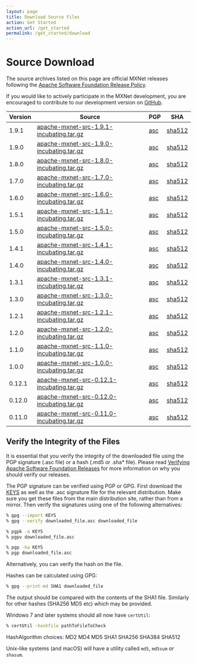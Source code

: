 ```yaml
---
layout: page
title: Download Source Files
action: Get Started
action_url: /get_started
permalink: /get_started/download
---
```

<!--- Licensed to the Apache Software Foundation (ASF) under one -->
<!--- or more contributor license agreements.  See the NOTICE file -->
<!--- distributed with this work for additional information -->
<!--- regarding copyright ownership.  The ASF licenses this file -->
<!--- to you under the Apache License, Version 2.0 (the -->
<!--- "License"); you may not use this file except in compliance -->
<!--- with the License.  You may obtain a copy of the License at -->

<!---   http://www.apache.org/licenses/LICENSE-2.0 -->

<!--- Unless required by applicable law or agreed to in writing, -->
<!--- software distributed under the License is distributed on an -->
<!--- "AS IS" BASIS, WITHOUT WARRANTIES OR CONDITIONS OF ANY -->
<!--- KIND, either express or implied.  See the License for the -->
<!--- specific language governing permissions and limitations -->
<!--- under the License. -->


# Source Download

The source archives listed on this page are official MXNet releases following
the [Apache Software Foundation Release
Policy](http://www.apache.org/legal/release-policy.html).

If you would like to actively participate in the MXNet development, you are
encouraged to contribute to our development version on
[GitHub](https://github.com/apache/incubator-mxnet).

| Version | Source                                                                                                      | PGP                                                                                                             | SHA                                                                                                                |
|---------|-------------------------------------------------------------------------------------------------------------|-----------------------------------------------------------------------------------------------------------------|---------------------------------------------------------------------------------------------------------------------|
| 1.9.1   | [apache-mxnet-src-1.9.1-incubating.tar.gz](https://www.apache.org/dyn/closer.lua?filename=incubator/mxnet/1.9.1/apache-mxnet-src-1.9.1-incubating.tar.gz&action=download)   | [asc](https://downloads.apache.org/incubator/mxnet/1.9.1/apache-mxnet-src-1.9.1-incubating.tar.gz.asc)    |  [sha512](https://downloads.apache.org/incubator/mxnet/1.9.1/apache-mxnet-src-1.9.1-incubating.tar.gz.sha512)    |
| 1.9.0   | [apache-mxnet-src-1.9.0-incubating.tar.gz](https://archive.apache.org/dist/incubator/mxnet/1.9.0/apache-mxnet-src-1.9.0-incubating.tar.gz)   | [asc](https://archive.apache.org/dist/incubator/mxnet/1.9.0/apache-mxnet-src-1.9.0-incubating.tar.gz.asc)    |  [sha512](https://archive.apache.org/dist/incubator/mxnet/1.9.0/apache-mxnet-src-1.9.0-incubating.tar.gz.sha512)    |
| 1.8.0   | [apache-mxnet-src-1.8.0-incubating.tar.gz](https://archive.apache.org/dist/incubator/mxnet/1.8.0/apache-mxnet-src-1.8.0-incubating.tar.gz)   | [asc](https://archive.apache.org/dist/incubator/mxnet/1.8.0/apache-mxnet-src-1.8.0-incubating.tar.gz.asc)    |  [sha512](https://archive.apache.org/dist/incubator/mxnet/1.8.0/apache-mxnet-src-1.8.0-incubating.tar.gz.sha512)    |
| 1.7.0   | [apache-mxnet-src-1.7.0-incubating.tar.gz](https://archive.apache.org/dist/incubator/mxnet/1.7.0/apache-mxnet-src-1.7.0-incubating.tar.gz)   | [asc](https://archive.apache.org/dist/incubator/mxnet/1.7.0/apache-mxnet-src-1.7.0-incubating.tar.gz.asc)    |  [sha512](https://archive.apache.org/dist/incubator/mxnet/1.7.0/apache-mxnet-src-1.7.0-incubating.tar.gz.sha512)    |
| 1.6.0   | [apache-mxnet-src-1.6.0-incubating.tar.gz](https://archive.apache.org/dist/incubator/mxnet/1.6.0/apache-mxnet-src-1.6.0-incubating.tar.gz)   | [asc](https://archive.apache.org/dist/incubator/mxnet/1.6.0/apache-mxnet-src-1.6.0-incubating.tar.gz.asc)    |  [sha512](https://archive.apache.org/dist/incubator/mxnet/1.6.0/apache-mxnet-src-1.6.0-incubating.tar.gz.sha512)    |
| 1.5.1   | [apache-mxnet-src-1.5.1-incubating.tar.gz](https://archive.apache.org/dist/incubator/mxnet/1.5.1/apache-mxnet-src-1.5.1-incubating.tar.gz)   | [asc](https://archive.apache.org/dist/incubator/mxnet/1.5.1/apache-mxnet-src-1.5.1-incubating.tar.gz.asc)    |  [sha512](https://archive.apache.org/dist/incubator/mxnet/1.5.1/apache-mxnet-src-1.5.1-incubating.tar.gz.sha512)     |
| 1.5.0   | [apache-mxnet-src-1.5.0-incubating.tar.gz](https://archive.apache.org/dist/incubator/mxnet/1.5.0/apache-mxnet-src-1.5.0-incubating.tar.gz)   | [asc](https://archive.apache.org/dist/incubator/mxnet/1.5.0/apache-mxnet-src-1.5.0-incubating.tar.gz.asc)    |  [sha512](https://archive.apache.org/dist/incubator/mxnet/1.5.0/apache-mxnet-src-1.5.0-incubating.tar.gz.sha512)     |
| 1.4.1   | [apache-mxnet-src-1.4.1-incubating.tar.gz](https://archive.apache.org/dist/incubator/mxnet/1.4.1/apache-mxnet-src-1.4.1-incubating.tar.gz)   | [asc](https://archive.apache.org/dist/incubator/mxnet/1.4.1/apache-mxnet-src-1.4.1-incubating.tar.gz.asc)    | [sha512](https://archive.apache.org/dist/incubator/mxnet/1.4.1/apache-mxnet-src-1.4.1-incubating.tar.gz.sha512)      |
| 1.4.0   | [apache-mxnet-src-1.4.0-incubating.tar.gz](https://archive.apache.org/dist/incubator/mxnet/1.4.0/apache-mxnet-src-1.4.0-incubating.tar.gz)   | [asc](https://archive.apache.org/dist/incubator/mxnet/1.4.0/apache-mxnet-src-1.4.0-incubating.tar.gz.asc)    | [sha512](https://archive.apache.org/dist/incubator/mxnet/1.4.0/apache-mxnet-src-1.4.0-incubating.tar.gz.sha512)      |
| 1.3.1   | [apache-mxnet-src-1.3.1-incubating.tar.gz](https://archive.apache.org/dist/incubator/mxnet/1.3.1/apache-mxnet-src-1.3.1-incubating.tar.gz)   | [asc](https://archive.apache.org/dist/incubator/mxnet/1.3.1/apache-mxnet-src-1.3.1-incubating.tar.gz.asc)    | [sha512](https://archive.apache.org/dist/incubator/mxnet/1.3.1/apache-mxnet-src-1.3.1-incubating.tar.gz.sha512)      |
| 1.3.0   | [apache-mxnet-src-1.3.0-incubating.tar.gz](https://archive.apache.org/dist/incubator/mxnet/1.3.0/apache-mxnet-src-1.3.0-incubating.tar.gz)   | [asc](https://archive.apache.org/dist/incubator/mxnet/1.3.0/apache-mxnet-src-1.3.0-incubating.tar.gz.asc)    | [sha512](https://archive.apache.org/dist/incubator/mxnet/1.3.0/apache-mxnet-src-1.3.0-incubating.tar.gz.sha512)      |
| 1.2.1   | [apache-mxnet-src-1.2.1-incubating.tar.gz](https://archive.apache.org/dist/incubator/mxnet/1.2.1/apache-mxnet-src-1.2.1-incubating.tar.gz)   | [asc](https://archive.apache.org/dist/incubator/mxnet/1.2.1/apache-mxnet-src-1.2.1-incubating.tar.gz.asc)    | [sha512](https://archive.apache.org/dist/incubator/mxnet/1.2.1/apache-mxnet-src-1.2.1-incubating.tar.gz.sha512)      |
| 1.2.0   | [apache-mxnet-src-1.2.0-incubating.tar.gz](https://archive.apache.org/dist/incubator/mxnet/1.2.0/apache-mxnet-src-1.2.0-incubating.tar.gz)   | [asc](https://archive.apache.org/dist/incubator/mxnet/1.2.0/apache-mxnet-src-1.2.0-incubating.tar.gz.asc)    | [sha512](https://archive.apache.org/dist/incubator/mxnet/1.2.0/apache-mxnet-src-1.2.0-incubating.tar.gz.sha512)      |
| 1.1.0   | [apache-mxnet-src-1.1.0-incubating.tar.gz](https://archive.apache.org/dist/incubator/mxnet/1.1.0/apache-mxnet-src-1.1.0-incubating.tar.gz)   | [asc](https://archive.apache.org/dist/incubator/mxnet/1.1.0/apache-mxnet-src-1.1.0-incubating.tar.gz.asc)    | [sha512](https://archive.apache.org/dist/incubator/mxnet/1.1.0/apache-mxnet-src-1.1.0-incubating.tar.gz.sha512)     |
| 1.0.0   | [apache-mxnet-src-1.0.0-incubating.tar.gz](https://archive.apache.org/dist/incubator/mxnet/1.0.0/apache-mxnet-src-1.0.0-incubating.tar.gz)   | [asc](https://archive.apache.org/dist/incubator/mxnet/1.0.0/apache-mxnet-src-1.0.0-incubating.tar.gz.asc)    | [sha512](https://archive.apache.org/dist/incubator/mxnet/1.0.0/apache-mxnet-src-1.0.0-incubating.tar.gz.sha512)   |
| 0.12.1  | [apache-mxnet-src-0.12.1-incubating.tar.gz](https://archive.apache.org/dist/incubator/mxnet/0.12.1/apache-mxnet-src-0.12.1-incubating.tar.gz) | [asc](https://archive.apache.org/dist/incubator/mxnet/0.12.1/apache-mxnet-src-0.12.1-incubating.tar.gz.asc)  | [sha512](https://archive.apache.org/dist/incubator/mxnet/0.12.1/apache-mxnet-src-0.12.1-incubating.tar.gz.sha512) |
| 0.12.0  | [apache-mxnet-src-0.12.0-incubating.tar.gz](https://archive.apache.org/dist/incubator/mxnet/0.12.0/apache-mxnet-src-0.12.0-incubating.tar.gz) | [asc](https://archive.apache.org/dist/incubator/mxnet/0.12.0/apache-mxnet-src-0.12.0-incubating.tar.gz.asc)  | [sha512](https://archive.apache.org/dist/incubator/mxnet/0.12.0/apache-mxnet-src-0.12.0-incubating.tar.gz.sha512) |
| 0.11.0  | [apache-mxnet-src-0.11.0-incubating.tar.gz](https://archive.apache.org/dist/incubator/mxnet/0.11.0/apache-mxnet-src-0.11.0-incubating.tar.gz) | [asc](https://archive.apache.org/dist/incubator/mxnet/0.11.0/apache-mxnet-src-0.11.0-incubating.tar.gz.asc)  | [sha512](https://archive.apache.org/dist/incubator/mxnet/0.11.0/apache-mxnet-src-0.11.0-incubating.tar.gz.sha512) |

## Verify the Integrity of the Files
It is essential that you verify the integrity of the downloaded file using the PGP signature (.asc file) or a hash (.md5 or .sha* file). Please read [Verifying Apache Software Foundation Releases](https://www.apache.org/info/verification.html) for more information on why you should verify our releases.

The PGP signature can be verified using PGP or GPG. First download the [KEYS](https://apache.org/dist/incubator/mxnet/KEYS) as well as the .asc signature file for the relevant distribution. Make sure you get these files from the main distribution site, rather than from a mirror. Then verify the signatures using one of the following alternatives:

```bash
% gpg --import KEYS
% gpg --verify downloaded_file.asc downloaded_file
```

```bash
% pgpk -a KEYS
% pgpv downloaded_file.asc
```

```bash
% pgp -ka KEYS
% pgp downloaded_file.asc
```

Alternatively, you can verify the hash on the file.

Hashes can be calculated using GPG:

```bash
% gpg --print-md SHA1 downloaded_file
```

The output should be compared with the contents of the SHA1 file. Similarly for other hashes (SHA256 MD5 etc) which may be provided.

Windows 7 and later systems should all now have `certUtil`:

```bash
% certUtil -hashfile pathToFileToCheck
```

HashAlgorithm choices: MD2 MD4 MD5 SHA1 SHA256 SHA384 SHA512

Unix-like systems (and macOS) will have a utility called `md5`, `md5sum` or `shasum`.
